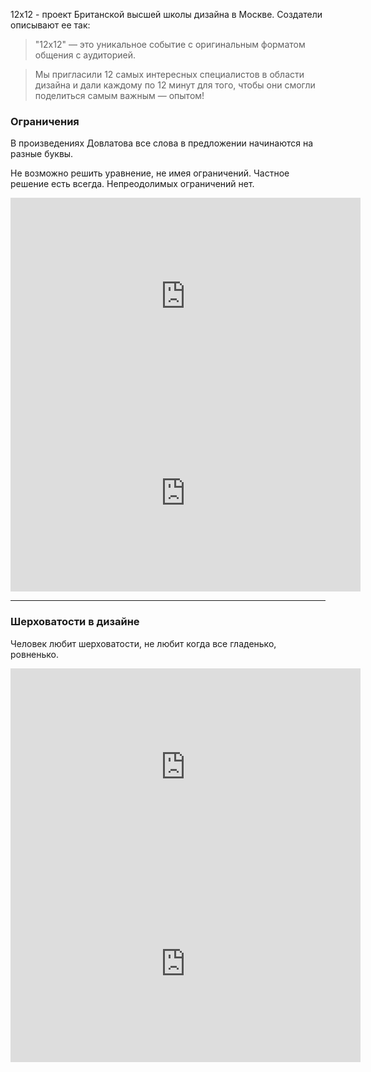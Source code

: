 12x12 - проект Британской высшей школы дизайна в Москве. Создатели описывают ее так:

> "12x12" — это уникальное событие с оригинальным форматом общения с аудиторией.

> Мы пригласили 12 самых интересных специалистов в области дизайна и дали каждому по 12 минут для того, чтобы они смогли поделиться самым важным — опытом!

### Ограничения

В произведениях Довлатова все слова в предложении начинаются на разные буквы.

Не возможно решить уравнение, не имея ограничений. Частное решение есть всегда. Непреодолимых ограничений нет.

<iframe width="560" height="315" src="https://www.youtube.com/embed/M_ir8hgBSOc?rel=0" frameborder="0" allowfullscreen></iframe>

<iframe width="560" height="315" src="https://www.youtube.com/embed/pQZAIrWuHHM?rel=0" frameborder="0" allowfullscreen></iframe>

-----

### Шерховатости в дизайне

Человек любит шерховатости, не любит когда все гладенько, ровненько.

<iframe width="560" height="315" src="https://www.youtube.com/embed/otf7bGP5ShM?rel=0" frameborder="0" allowfullscreen></iframe>


<iframe width="560" height="315" src="https://www.youtube.com/embed/M_7JjYL-55Q?rel=0" frameborder="0" allowfullscreen></iframe>